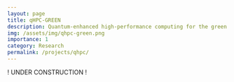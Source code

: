 ```yaml
---
layout: page
title: qHPC-GREEN
description: Quantum-enhanced high-performance computing for the green energy transition
img: /assets/img/qhpc-green.png
importance: 1
category: Research
permalink: /projects/qhpc/
---
```


! UNDER CONSTRUCTION ! <br>

